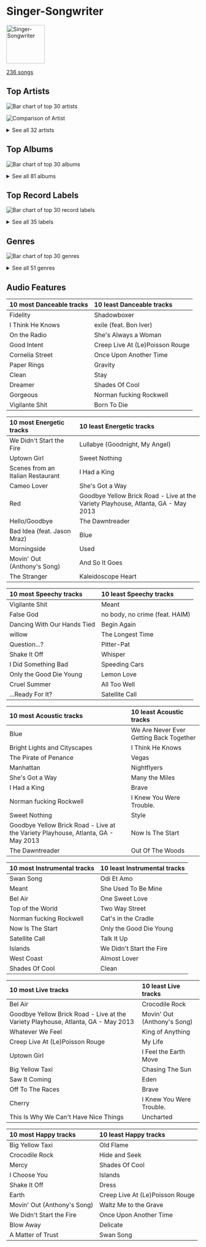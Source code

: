 # Singer-Songwriter


<img src="https://mosaic.scdn.co/640/ab67616d0000b273022b4010e20659300f42c375ab67616d0000b2730e402844f1b6be3102d339f2ab67616d0000b2733378545422c5257483f6230eab67616d0000b273db9c8abe838bbfb28ed5cc06" alt="Singer-Songwriter" width="100" />

[236 songs](singer_songwriter_tracks.md)

## Top Artists

![Bar chart of top 30 artists](../images/playlists/singer_songwriter/artists.png)

![Comparison of Artist](../images/playlists/singer_songwriter/artists_comparison.png)


<details>
<summary>See all 32 artists</summary>

|   Number of Tracks | Art                                                                                              | Artist                                         | 🔗                                                           |
|-------------------:|:-------------------------------------------------------------------------------------------------|:-----------------------------------------------|:------------------------------------------------------------|
|                 60 | <img src="https://i.scdn.co/image/ab6761610000e5eb0bae7cfd3b32b10154e0b8b3" alt="" width="50" /> | [Sara Bareilles](../artists/sara_bareilles.md) | [🔗](https://open.spotify.com/artist/2Sqr0DXoaYABbjBo9HaMkM) |
|                 56 | <img src="https://i.scdn.co/image/ab6761610000e5eb5a00969a4698c3132a15fbb0" alt="" width="50" /> | [Taylor Swift](../artists/taylor_swift.md)     | [🔗](https://open.spotify.com/artist/06HL4z0CvFAxyc27GXpf02) |
|                 22 | <img src="https://i.scdn.co/image/ab6761610000e5eb712c7643e8aa18a4aca6c811" alt="" width="50" /> | [Billy Joel](../artists/billy_joel.md)         | [🔗](https://open.spotify.com/artist/6zFYqv1mOsgBRQbae3JJ9e) |
|                 18 | <img src="https://i.scdn.co/image/ab6761610000e5ebb99cacf8acd5378206767261" alt="" width="50" /> | [Lana Del Rey](../artists/lana_del_rey.md)     | [🔗](https://open.spotify.com/artist/00FQb4jTyendYWaN8pK0wa) |
|                  9 | <img src="https://i.scdn.co/image/ab6761610000e5eb5e92b1ddbbbc66454d44a2c4" alt="" width="50" /> | [Kimbra](../artists/kimbra.md)                 | [🔗](https://open.spotify.com/artist/6hk7Yq1DU9QcCCrz9uc0Ti) |
|                  8 | <img src="https://i.scdn.co/image/ab6761610000e5eb4622b02ee5bd6a21f50ca323" alt="" width="50" /> | Imogen Heap                                    | [🔗](https://open.spotify.com/artist/6Xb4ezwoAQC4516kI89nWz) |
|                  8 | <img src="https://i.scdn.co/image/68cfb061951dbd44c95422a54cb70baec0722ca3" alt="" width="50" /> | Joni Mitchell                                  | [🔗](https://open.spotify.com/artist/5hW4L92KnC6dX9t7tYM4Ve) |
|                  7 | <img src="https://i.scdn.co/image/ab6761610000e5eb271320bcc15789b23aa83a44" alt="" width="50" /> | Erin McCarley                                  | [🔗](https://open.spotify.com/artist/6Y4bCmUNPDKqc7dHkVvgim) |
|                  7 | <img src="https://i.scdn.co/image/15b7ee7550ed4472700d573803ff90f2967f84d1" alt="" width="50" /> | A Fine Frenzy                                  | [🔗](https://open.spotify.com/artist/5dTYaRzOn4rXGBLH052EeQ) |
|                  7 | <img src="https://i.scdn.co/image/ab6761610000e5eb83c74866e5bc047479cd3413" alt="" width="50" /> | Sammy Rae & The Friends                        | [🔗](https://open.spotify.com/artist/3lFDsTyYNPQc8WzJExnQWn) |
|                  6 | <img src="https://i.scdn.co/image/ab6761610000e5eb0a7388b95df960b5c0da8970" alt="" width="50" /> | Elton John                                     | [🔗](https://open.spotify.com/artist/3PhoLpVuITZKcymswpck5b) |
|                  5 | <img src="https://i.scdn.co/image/ab6761610000e5eb6eff35941dca1f9461944174" alt="" width="50" /> | Elizaveta                                      | [🔗](https://open.spotify.com/artist/2a9bCkqCkLvXM0s3uPvR7M) |
|                  4 | <img src="https://i.scdn.co/image/ab6761610000e5eba36a9f95d59ab791d5e897e9" alt="" width="50" /> | Regina Spektor                                 | [🔗](https://open.spotify.com/artist/3z6Gk257P9jNcZbBXJNX5i) |
|                  3 | <img src="https://i.scdn.co/image/9a03437da395d999755edacccc24779a97254b89" alt="" width="50" /> | Aslyn                                          | [🔗](https://open.spotify.com/artist/6seR0G84QQq1NIW844E7Qq) |
|                  3 | <img src="https://i.scdn.co/image/ab6761610000e5ebce8d5be6690c6964069ab8e0" alt="" width="50" /> | Jason Mraz                                     | [🔗](https://open.spotify.com/artist/4phGZZrJZRo4ElhRtViYdl) |
|                  2 | <img src="https://i.scdn.co/image/ab6761610000e5eba5fc004270bdfc9fee7f55f4" alt="" width="50" /> | Jon McLaughlin                                 | [🔗](https://open.spotify.com/artist/6z29S0IoiBJpSMP8plyCj7) |
|                  2 | <img src="https://i.scdn.co/image/813fde33623cbfd065053789cf1ffb22b55efd4a" alt="" width="50" /> | Carole King                                    | [🔗](https://open.spotify.com/artist/319yZVtYM9MBGqmSQnMyY6) |
|                  1 | <img src="https://i.scdn.co/image/ab6761610000e5eb9236c8060febc7d7fc7ea8c4" alt="" width="50" /> | Rachael Yamagata                               | [🔗](https://open.spotify.com/artist/7w0qj2HiAPIeUcoPogvOZ6) |
|                  1 | <img src="https://i.scdn.co/image/ab6761610000e5eb61769824ec381aca10903955" alt="" width="50" /> | Wyvern Lingo                                   | [🔗](https://open.spotify.com/artist/7etzKNDxaZ1LefgbGrexsN) |
|                  1 | <img src="https://i.scdn.co/image/ab6761610000e5ebb53b6a3853b5347271dcef5d" alt="" width="50" /> | Emily King                                     | [🔗](https://open.spotify.com/artist/6jlWj6y00bMQt8XoKuCjyZ) |
|                  1 | <img src="https://i.scdn.co/image/ab6761610000e5eb9bc0756eb16b241111bbc72b" alt="" width="50" /> | Colbie Caillat                                 | [🔗](https://open.spotify.com/artist/6aZyMrc4doVtZyKNilOmwu) |
|                  1 | <img src="https://i.scdn.co/image/ab6761610000e5eb07ccdb9ab1ac27384a990ff9" alt="" width="50" /> | Feist                                          | [🔗](https://open.spotify.com/artist/6CWTBjOJK75cTE8Xv8u1kj) |
|                  1 | <img src="https://i.scdn.co/image/ab6761610000e5eb1d8a4653fd6d0725521725bb" alt="" width="50" /> | James Smith                                    | [🔗](https://open.spotify.com/artist/543ccHFPnZfJMD8tRGPtu7) |
|                  1 | <img src="https://i.scdn.co/image/ab6761610000e5eb465e5c53b8387313f81218b3" alt="" width="50" /> | Gracie Abrams                                  | [🔗](https://open.spotify.com/artist/4tuJ0bMpJh08umKkEXKUI5) |
|                  1 | <img src="https://i.scdn.co/image/ab6761610000e5eba688abfbbed1037befa47232" alt="" width="50" /> | HAIM                                           | [🔗](https://open.spotify.com/artist/4Ui2kfOqGujY81UcPrb5KE) |
|                  1 | <img src="https://i.scdn.co/image/ab6761610000e5eb67be065df01f37a3880216be" alt="" width="50" /> | Bon Iver                                       | [🔗](https://open.spotify.com/artist/4LEiUm1SRbFMgfqnQTwUbQ) |
|                  1 | <img src="https://i.scdn.co/image/ab67616d0000b273743ebb11200358b5c050f542" alt="" width="50" /> | Harry Chapin                                   | [🔗](https://open.spotify.com/artist/42q4Ivs7tAiCZ5C7eG5q4c) |
|                  1 | <img src="https://i.scdn.co/image/ab6761610000e5ebf178cbda9bd9a389581ff021" alt="" width="50" /> | Fiona Apple                                    | [🔗](https://open.spotify.com/artist/3g2kUQ6tHLLbmkV7T4GPtL) |
|                  1 | <img src="https://i.scdn.co/image/ab6772690000c46c50e750d1aed632c37a450ffb" alt="" width="50" /> | Duffy                                          | [🔗](https://open.spotify.com/artist/37NqXwtb6nIEqRt4EJSoIO) |
|                  1 | <img src="https://i.scdn.co/image/ab6761610000e5eb5ec0ed4b4cd16649c0ded8a7" alt="" width="50" /> | Brandi Carlile                                 | [🔗](https://open.spotify.com/artist/2sG4zTOLvjKG1PSoOyf5Ej) |
|                  1 | <img src="https://i.scdn.co/image/ab6761610000e5ebba2945304f98466b7d67f261" alt="" width="50" /> | Birdy                                          | [🔗](https://open.spotify.com/artist/2WX2uTcsvV5OnS0inACecP) |
|                  1 | <img src="https://i.scdn.co/image/ab6761610000e5eb84edb8fc7e5a460d4e3664e5" alt="" width="50" /> | Carrie Manolakos                               | [🔗](https://open.spotify.com/artist/15ptZqEJWDBnhVx6fqaCWV) |

</details>


## Top Albums

![Bar chart of top 30 albums](../images/playlists/singer_songwriter/albums.png)


<details>
<summary>See all 81 albums</summary>

|   Number of Tracks | Art                                                                                              | Album                                       | 🔗                                                          |
|-------------------:|:-------------------------------------------------------------------------------------------------|:--------------------------------------------|:-----------------------------------------------------------|
|                 13 | <img src="https://i.scdn.co/image/ab67616d0000b2733fa3caf3da101e3cd28a53a6" alt="" width="50" /> | Kaleidoscope Heart                          | [🔗](https://open.spotify.com/album/627ukPRwYxyBREHxBq0vGJ) |
|                 12 | <img src="https://i.scdn.co/image/ab67616d0000b273022b4010e20659300f42c375" alt="" width="50" /> | The Blessed Unrest                          | [🔗](https://open.spotify.com/album/7lpbyGc4fHsQkBTsfWVBhp) |
|                 12 | <img src="https://i.scdn.co/image/ab67616d0000b2731c3e0a58f3ee28af2922e351" alt="" width="50" /> | Little Voice                                | [🔗](https://open.spotify.com/album/2Z9WUERfMjOgQ6ze9TcGbF) |
|                 10 | <img src="https://i.scdn.co/image/ab67616d0000b273da5d5aeeabacacc1263c0f4b" alt="" width="50" /> | reputation                                  | [🔗](https://open.spotify.com/album/6DEjYFkNZh67HP7R9PSZvv) |
|                 10 | <img src="https://i.scdn.co/image/ab67616d0000b27395f754318336a07e85ec59bc" alt="" width="50" /> | folklore                                    | [🔗](https://open.spotify.com/album/2fenSS68JI1h4Fo296JfGr) |
|                 10 | <img src="https://i.scdn.co/image/ab67616d0000b2739e7dad80eb4bb664ff9e6fc8" alt="" width="50" /> | Amidst the Chaos (Bonus Version)            | [🔗](https://open.spotify.com/album/5x2sDapUIdq0qk1ezff3gm) |
|                  8 | <img src="https://i.scdn.co/image/ab67616d0000b273e787cffec20aa2a396a61647" alt="" width="50" /> | Lover                                       | [🔗](https://open.spotify.com/album/1NAmidJlEaVgA3MpcPFYGq) |
|                  8 | <img src="https://i.scdn.co/image/ab67616d0000b2739abdf14e6058bd3903686148" alt="" width="50" /> | 1989                                        | [🔗](https://open.spotify.com/album/2QJmrSgbdM35R67eoGQo4j) |
|                  7 | <img src="https://i.scdn.co/image/ab67616d0000b273d0ec2db731952a7efabc6397" alt="" width="50" /> | Vows (Deluxe Version)                       | [🔗](https://open.spotify.com/album/6V9rvW05Um5bIHePPfeI8p) |
|                  7 | <img src="https://i.scdn.co/image/ab67616d0000b273bb54dde68cd23e2a268ae0f5" alt="" width="50" /> | Midnights                                   | [🔗](https://open.spotify.com/album/151w1FgRZfnKZA9FEcg9Z3) |
|                  7 | <img src="https://i.scdn.co/image/ab67616d0000b2734280a158a96c9b0274eb7e99" alt="" width="50" /> | Love, Save The Empty                        | [🔗](https://open.spotify.com/album/1tF7625TFqvfzMbappj1pQ) |
|                  6 | <img src="https://i.scdn.co/image/ab67616d0000b2737acf0cb659dceb25ddbfd39a" alt="" width="50" /> | What's Inside: Songs from Waitress          | [🔗](https://open.spotify.com/album/1s6codM2ZAB008t9GTyaEk) |
|                  6 | <img src="https://i.scdn.co/image/ab67616d0000b273a1c37f3fd969287c03482c3b" alt="" width="50" /> | Born To Die                                 | [🔗](https://open.spotify.com/album/4X8hAqIWpQyQks2yRhyqs4) |
|                  5 | <img src="https://i.scdn.co/image/ab67616d0000b2738a6dbac0b74bd2484189ea5f" alt="" width="50" /> | The Stranger                                | [🔗](https://open.spotify.com/album/3IILMjMMnoN2sKzgesX8KV) |
|                  5 | <img src="https://i.scdn.co/image/ab67616d0000b2731cb638deee3de9a9060ca6aa" alt="" width="50" /> | Once Upon Another Time                      | [🔗](https://open.spotify.com/album/1PrqYZJRzGNf8AsSOraxnZ) |
|                  4 | <img src="https://i.scdn.co/image/ab67616d0000b273c1b7ec01d1c069683ddbe76e" alt="" width="50" /> | The Good Life                               | [🔗](https://open.spotify.com/album/2xCZSSa0kfIJFDhQR8bYar) |
|                  4 | <img src="https://i.scdn.co/image/ab67616d0000b27396384c98ac4f3e7c2440f5b5" alt="" width="50" /> | Red                                         | [🔗](https://open.spotify.com/album/1EoDsNmgTLtmwe1BDAVxV5) |
|                  4 | <img src="https://i.scdn.co/image/ab67616d0000b27317dc79c9dc42ed849bba7020" alt="" width="50" /> | Ellipse                                     | [🔗](https://open.spotify.com/album/5AYKGPzPBJNHeKehCxMaq0) |
|                  4 | <img src="https://i.scdn.co/image/ab67616d0000b273156f329b3c2b3ce752d9e614" alt="" width="50" /> | Beatrix Runs                                | [🔗](https://open.spotify.com/album/7HsPaYQbCYnxosF5WiSlEA) |
|                  3 | <img src="https://i.scdn.co/image/ab67616d0000b2731624590458126fc8b8c64c2f" alt="" width="50" /> | Ultraviolence (Deluxe)                      | [🔗](https://open.spotify.com/album/1ORxRsK3MrSLvh7VQTF01F) |
|                  3 | <img src="https://i.scdn.co/image/ab67616d0000b273866872ba52cf201fc33995cc" alt="" width="50" /> | Speak for Yourself                          | [🔗](https://open.spotify.com/album/0t0Cr8jA63wlm8nWj7qfvJ) |
|                  3 | <img src="https://i.scdn.co/image/ab67616d0000b273b4844a368bd9679f1db5a4fb" alt="" width="50" /> | Song to a Seagull                           | [🔗](https://open.spotify.com/album/6rg3WTvmv68Vd6tgR0yS0E) |
|                  3 | <img src="https://i.scdn.co/image/ab67616d0000b273119ad2ebc0d33edf847ed8c6" alt="" width="50" /> | One Cell In The Sea                         | [🔗](https://open.spotify.com/album/0Ot7MEgreG2R93aN42M9iK) |
|                  3 | <img src="https://i.scdn.co/image/ab67616d0000b273879e9318cb9f4e05ee552ac9" alt="" width="50" /> | Norman Fucking Rockwell!                    | [🔗](https://open.spotify.com/album/5XpEKORZ4y6OrCZSKsi46A) |
|                  3 | <img src="https://i.scdn.co/image/ab67616d0000b2730e402844f1b6be3102d339f2" alt="" width="50" /> | Lemon Love                                  | [🔗](https://open.spotify.com/album/5YToJrWwzdA6W2NxxDoteE) |
|                  3 | <img src="https://i.scdn.co/image/ab67616d0000b2737b25c072237f29ee50025fdc" alt="" width="50" /> | Fearless                                    | [🔗](https://open.spotify.com/album/2dqn5yOQWdyGwOpOIi9O4x) |
|                  3 | <img src="https://i.scdn.co/image/ab67616d0000b273e7b8e0abcd5cdc4c8b5a238c" alt="" width="50" /> | Bomb In A Birdcage                          | [🔗](https://open.spotify.com/album/07IV5RxLvAUeZbcPm4zOzn) |
|                  3 | <img src="https://i.scdn.co/image/ab67616d0000b273e9f77be85457110ebf304da7" alt="" width="50" /> | Blue                                        | [🔗](https://open.spotify.com/album/1vz94WpXDVYIEGja8cjFNa) |
|                  3 | <img src="https://i.scdn.co/image/ab67616d0000b2732d81f491319b86356eb10c4e" alt="" width="50" /> | Begin to Hope                               | [🔗](https://open.spotify.com/album/4L4tcx3itXbtx5kuchKhFE) |
|                  2 | <img src="https://i.scdn.co/image/ab67616d0000b27333b8541201f1ef38941024be" alt="" width="50" /> | evermore                                    | [🔗](https://open.spotify.com/album/2Xoteh7uEpea4TohMxjtaq) |
|                  2 | <img src="https://i.scdn.co/image/ab67616d0000b2730f2e51f7121539e221c51161" alt="" width="50" /> | We Sing. We Dance. We Steal Things.         | [🔗](https://open.spotify.com/album/04G0YylSjvDQZrjOfE5jA5) |
|                  2 | <img src="https://i.scdn.co/image/ab67616d0000b2736ce61113662ecf693b605ee5" alt="" width="50" /> | The Stranger (Legacy Edition)               | [🔗](https://open.spotify.com/album/1Mhn9VosyjtWn4dMPFlna6) |
|                  2 | <img src="https://i.scdn.co/image/ab67616d0000b27323350feac07f56d8b96f33d5" alt="" width="50" /> | Tapestry                                    | [🔗](https://open.spotify.com/album/12n11cgnpjXKLeqrnIERoS) |
|                  2 | <img src="https://i.scdn.co/image/ab67616d0000b2731946747b8692919f98918ec4" alt="" width="50" /> | Storm Front                                 | [🔗](https://open.spotify.com/album/1Vw2uoVkLAJFVViJ1QyK1D) |
|                  2 | <img src="https://i.scdn.co/image/ab67616d0000b273e11a75a2f2ff39cec788a015" alt="" width="50" /> | Speak Now                                   | [🔗](https://open.spotify.com/album/5MfAxS5zz8MlfROjGQVXhy) |
|                  2 | <img src="https://i.scdn.co/image/ab67616d0000b273d81c87cd4fa07351a5d14a71" alt="" width="50" /> | River Of Dreams                             | [🔗](https://open.spotify.com/album/4HPnwQJAEvTY910q4RNeOu) |
|                  2 | <img src="https://i.scdn.co/image/ab67616d0000b273db9c8abe838bbfb28ed5cc06" alt="" width="50" /> | Piano Man                                   | [🔗](https://open.spotify.com/album/77ErLrVvYETIlQJHAwhfIH) |
|                  2 | <img src="https://i.scdn.co/image/ab67616d0000b27395e2fd1accb339fa14878190" alt="" width="50" /> | Lust For Life                               | [🔗](https://open.spotify.com/album/7xYiTrbTL57QO0bb4hXIKo) |
|                  2 | <img src="https://i.scdn.co/image/ab67616d0000b273f72f1e38e9bd48f18a17ed9b" alt="" width="50" /> | Goodbye Yellow Brick Road (Remastered)      | [🔗](https://open.spotify.com/album/5WupqgR68HfuHt3BMJtgun) |
|                  2 | <img src="https://i.scdn.co/image/ab67616d0000b273814cbc4746358a25c84c62e7" alt="" width="50" /> | An Innocent Man                             | [🔗](https://open.spotify.com/album/3R3x4zIabsvpD3yxqLaUpc) |
|                  2 | <img src="https://i.scdn.co/image/ab67616d0000b2731d4675d5a0345bb93686e4b6" alt="" width="50" /> | 52nd Street                                 | [🔗](https://open.spotify.com/album/1HmCO8VK98AU6EXPOjGYyI) |
|                  1 | <img src="https://i.scdn.co/image/ab67616d0000b27355c38bc34d1fe852f2657c2e" alt="" width="50" /> | minor                                       | [🔗](https://open.spotify.com/album/2UZw04wDxLVceADw2Gi1Qy) |
|                  1 | <img src="https://i.scdn.co/image/ab67616d0000b273d7fb3e4c63020039d1cff6b2" alt="" width="50" /> | Young And Beautiful                         | [🔗](https://open.spotify.com/album/1D92WOHWUI2AGQCCdplcXL) |
|                  1 | <img src="https://i.scdn.co/image/ab67616d0000b2736668cca4cf49b642d43316e5" alt="" width="50" /> | Whatever We Feel                            | [🔗](https://open.spotify.com/album/5Lg9bnBTPSu0Xg7MRERveZ) |
|                  1 | <img src="https://i.scdn.co/image/ab67616d0000b273315994fdfb86d9bcb40337ba" alt="" width="50" /> | Verities & Balderdash                       | [🔗](https://open.spotify.com/album/3nta4nhqWoWjc6LmHIB0kT) |
|                  1 | <img src="https://i.scdn.co/image/ab67616d0000b273d1731f2c0e1c2c8957f35c76" alt="" width="50" /> | Turnstiles                                  | [🔗](https://open.spotify.com/album/7GiLfxL1su3MSqz7pmKMZi) |
|                  1 | <img src="https://i.scdn.co/image/ab67616d0000b273b254ca0983d65ede8e3d2f7a" alt="" width="50" /> | Tidal                                       | [🔗](https://open.spotify.com/album/5gVBXH8MT6zfdRkjp7qT18) |
|                  1 | <img src="https://i.scdn.co/image/ab67616d0000b2736fbd5300d0f51be963360367" alt="" width="50" /> | The Widow Knows E.P.                        | [🔗](https://open.spotify.com/album/548WnictHrfJKj2u6tXqFe) |
|                  1 | <img src="https://i.scdn.co/image/ab67616d0000b273b17d3cdd360973516ade9e6d" alt="" width="50" /> | The Reminder                                | [🔗](https://open.spotify.com/album/7bTdGfczXffzzNE9ssJj4Z) |
|                  1 | <img src="https://i.scdn.co/image/ab67616d0000b273e5e5f24cf490dfc7041eafc3" alt="" width="50" /> | The Nylon Curtain                           | [🔗](https://open.spotify.com/album/50bajZpetfL5T0iRCOR74J) |
|                  1 | <img src="https://i.scdn.co/image/ab67616d0000b27369b3dd10eee85bb2652c3b05" alt="" width="50" /> | The Golden Echo                             | [🔗](https://open.spotify.com/album/66hoUkjxM7tVQwu7bZocwP) |
|                  1 | <img src="https://i.scdn.co/image/ab67616d0000b273800f95060baebdd6aea0f4b9" alt="" width="50" /> | The Bridge                                  | [🔗](https://open.spotify.com/album/2fRxSC6FtiAkhEDVZr2seH) |
|                  1 | <img src="https://i.scdn.co/image/ab67616d0000b273cf31c7be8a9eea69d98c37c4" alt="" width="50" /> | Sides                                       | [🔗](https://open.spotify.com/album/5alIr9JGPvOQwPLphm0beJ) |
|                  1 | <img src="https://i.scdn.co/image/ab67616d0000b2730c97441be2b2856cbda9bcdf" alt="" width="50" /> | Saw It Coming                               | [🔗](https://open.spotify.com/album/0SPZ4equvZdVOPzOYrS8pJ) |
|                  1 | <img src="https://i.scdn.co/image/ab67616d0000b27387c95c59b33bdfdafc25a813" alt="" width="50" /> | Rockferry                                   | [🔗](https://open.spotify.com/album/6freV6eqxuFjSr3E93Oqtz) |
|                  1 | <img src="https://i.scdn.co/image/ab67616d0000b273a7613d346501b828b56a0bc3" alt="" width="50" /> | Red (Deluxe Edition)                        | [🔗](https://open.spotify.com/album/1KlU96Hw9nlvqpBPlSqcTV) |
|                  1 | <img src="https://i.scdn.co/image/ab67616d0000b273d56201d2b07c5950c540f0c8" alt="" width="50" /> | Primal Heart                                | [🔗](https://open.spotify.com/album/4pj0BkJ7u39i009oqe8V79) |
|                  1 | <img src="https://i.scdn.co/image/ab67616d0000b2734123029b8c0648e8f1fad18a" alt="" width="50" /> | Paradise                                    | [🔗](https://open.spotify.com/album/1JnjcAIKQ9TSJFVFierTB8) |
|                  1 | <img src="https://i.scdn.co/image/ab67616d0000b2732cf1dcc65396176307f23524" alt="" width="50" /> | PINES                                       | [🔗](https://open.spotify.com/album/1876e9QcHkJ3Hgo4NqKXBN) |
|                  1 | <img src="https://i.scdn.co/image/ab67616d0000b2735da1093d047cc15eb66d27cf" alt="" width="50" /> | OK Now                                      | [🔗](https://open.spotify.com/album/3fKJJQFV6a61fnKYDDj2LU) |
|                  1 | <img src="https://i.scdn.co/image/ab67616d0000b2738d0e2c824f8328bf7caf1b19" alt="" width="50" /> | Messenger                                   | [🔗](https://open.spotify.com/album/3yQJY0tg0M2rQwWYUgkVQp) |
|                  1 | <img src="https://i.scdn.co/image/ab67616d0000b273d03ab2da904d8251a87bbc31" alt="" width="50" /> | Madman Across The Water                     | [🔗](https://open.spotify.com/album/2OZbaW9tgO62ndm375lFZr) |
|                  1 | <img src="https://i.scdn.co/image/ab67616d0000b2739f48d446654c7b8b9b7bc58b" alt="" width="50" /> | Little Love - EP                            | [🔗](https://open.spotify.com/album/2PLM1yTphJeFZg01Xiaumc) |
|                  1 | <img src="https://i.scdn.co/image/ab67616d0000b2730058fcf8f649ae1b05f6c163" alt="" width="50" /> | Ladies of the Canyon                        | [🔗](https://open.spotify.com/album/7JOdtLDLyXJIppDRB7kxr9) |
|                  1 | <img src="https://i.scdn.co/image/ab67616d0000b273ae62cadb0b437ff1c5ea0310" alt="" width="50" /> | Jackie Onassis                              | [🔗](https://open.spotify.com/album/3RaVt6xWjSVMFrMdLqoDrN) |
|                  1 | <img src="https://i.scdn.co/image/ab67616d0000b27327c371084dee1b83e614798d" alt="" width="50" /> | Indiana                                     | [🔗](https://open.spotify.com/album/2UpO4j1Zpptiwk3wbUIWmU) |
|                  1 | <img src="https://i.scdn.co/image/ab67616d0000b2733009007708ab5134936a58b3" alt="" width="50" /> | Honky Chateau                               | [🔗](https://open.spotify.com/album/2ei2X6ghPnw7YRwQtAH075) |
|                  1 | <img src="https://i.scdn.co/image/ab67616d0000b273a3b3f48ca81acacb3ad4ec8a" alt="" width="50" /> | Honeymoon                                   | [🔗](https://open.spotify.com/album/2DpEBrjCur1ythIZ10gJWw) |
|                  1 | <img src="https://i.scdn.co/image/ab67616d0000b273fcfd8d2e1bb9f0d4fbe5794d" alt="" width="50" /> | Happenstance (Deluxe Version)               | [🔗](https://open.spotify.com/album/66p6CIMdxQFO3Igg9xo14a) |
|                  1 | <img src="https://i.scdn.co/image/ab67616d0000b27389d2970ad135571a0243ca31" alt="" width="50" /> | Goodnight And Go                            | [🔗](https://open.spotify.com/album/3JYjYjUAoBjxXr1W8eDVLV) |
|                  1 | <img src="https://i.scdn.co/image/ab67616d0000b27322d5199692d318c28d6c7d9b" alt="" width="50" /> | Glass Houses                                | [🔗](https://open.spotify.com/album/5sztejERqpktXEdemlUvU5) |
|                  1 | <img src="https://i.scdn.co/image/ab67616d0000b273a48964b5d9a3d6968ae3e0de" alt="" width="50" /> | Fearless (Taylor's Version)                 | [🔗](https://open.spotify.com/album/4hDok0OAJd57SGIT8xuWJH) |
|                  1 | <img src="https://i.scdn.co/image/ab67616d0000b2738c8d5428b693308705e7caca" alt="" width="50" /> | Far                                         | [🔗](https://open.spotify.com/album/5t0lQDPLF22wmWCtSZkIVv) |
|                  1 | <img src="https://i.scdn.co/image/ab67616d0000b2734b292ed7c7360a04d3d6b74a" alt="" width="50" /> | Elton John                                  | [🔗](https://open.spotify.com/album/69P9Ro0W286yLFgYwrGVN0) |
|                  1 | <img src="https://i.scdn.co/image/ab67616d0000b273f67fbf0d465cca2b3e25af96" alt="" width="50" /> | Don't Shoot Me I'm Only The Piano Player    | [🔗](https://open.spotify.com/album/1reJ8DttK5EGwdyf7y9FBR) |
|                  1 | <img src="https://i.scdn.co/image/ab67616d0000b273ba49075f7bba31bdadbdf012" alt="" width="50" /> | Creep Live At (Le)Poisson Rouge             | [🔗](https://open.spotify.com/album/3tzHjGnv1WpG78SzgRKFIi) |
|                  1 | <img src="https://i.scdn.co/image/ab67616d0000b273909f0333c8c1a821a7eea703" alt="" width="50" /> | Court and Spark                             | [🔗](https://open.spotify.com/album/2akjxkzFolkeV72Yyv5KrM) |
|                  1 | <img src="https://i.scdn.co/image/ab67616d0000b273431daec5815fd0255437b43b" alt="" width="50" /> | Cold Spring Harbor                          | [🔗](https://open.spotify.com/album/274rMlKrr22086ohmwAJZA) |
|                  1 | <img src="https://i.scdn.co/image/ab67616d0000b27338216a01881aff4e54a0850d" alt="" width="50" /> | Brave Enough: Live at the Variety Playhouse | [🔗](https://open.spotify.com/album/7L4ZgnQqEhCEsV9GnMeXtE) |
|                  1 | <img src="https://i.scdn.co/image/ab67616d0000b273cdebae610076f51e8b7b20f4" alt="" width="50" /> | Birdy                                       | [🔗](https://open.spotify.com/album/1WGjSVIw0TVfbp5KrOFiP0) |
|                  1 | <img src="https://i.scdn.co/image/ab67616d0000b273f5aac98410fb9e64e29827d4" alt="" width="50" /> | Bear Creek                                  | [🔗](https://open.spotify.com/album/5b8YTIrc88vdnfRguZqvVE) |

</details>


## Top Record Labels

![Bar chart of top 30 record labels](../images/playlists/singer_songwriter/labels.png)


<details>
<summary>See all 35 labels</summary>

|   Number of Tracks | Label                                                                                                       |
|-------------------:|:------------------------------------------------------------------------------------------------------------|
|                 61 | [Epic](../labels/epic.md)                                                                                   |
|                 28 | [Taylor Swift](../labels/taylor_swift.md)                                                                   |
|                 28 | [Big Machine Records](../labels/big_machine_records.md)                                                     |
|                 23 | [Columbia](../labels/columbia.md)                                                                           |
|                 18 | [Polydor Records](../labels/polydor_records.md)                                                             |
|                  9 | [Warner Records](../labels/warner_records.md)                                                               |
|                  9 | [Rhino](../labels/rhino.md)                                                                                 |
|                  7 | [Virgin Records](../labels/virgin_records.md)                                                               |
|                  7 | [Universal (MT)](../labels/universal__mt_.md)                                                               |
|                  7 | [Nettwerk Records](../labels/nettwerk_records.md)                                                           |
|                  4 | [Universal Music LLC](../labels/universal_music_llc.md)                                                     |
|                  4 | [Sire](../labels/sire.md)                                                                                   |
|                  4 | [RCA Records Label](../labels/rca_records_label.md)                                                         |
|                  4 | [Legacy](../labels/legacy.md)                                                                               |
|                  4 | [EMI](../labels/emi.md)                                                                                     |
|                  3 | [UMC (Universal Music Catalogue)](../labels/umc__universal_music_catalogue_.md)                             |
|                  3 | [Sony BMG Music UK](../labels/sony_bmg_music_uk.md)                                                         |
|                  3 | [Capitol Records](../labels/capitol_records.md)                                                             |
|                  2 | [Ode](../labels/ode.md)                                                                                     |
|                  2 | [Island Def Jam](../labels/island_def_jam.md)                                                               |
|                  2 | [Atlantic Records](../labels/atlantic_records.md)                                                           |
|                  2 | [ATG](../labels/atg.md)                                                                                     |
|                  1 | [under exclusive license to Interscope Records](../labels/under_exclusive_license_to_interscope_records.md) |
|                  1 | [Wyvern Lingo](../labels/wyvern_lingo.md)                                                                   |
|                  1 | [Work](../labels/work.md)                                                                                   |
|                  1 | [Universal Music Division Polydor](../labels/universal_music_division_polydor.md)                           |
|                  1 | [RCA Victor](../labels/rca_victor.md)                                                                       |
|                  1 | [Private Music](../labels/private_music.md)                                                                 |
|                  1 | [Gracie Abrams](../labels/gracie_abrams.md)                                                                 |
|                  1 | [Flower Army Records](../labels/flower_army_records.md)                                                     |
|                  1 | [Elektra](../labels/elektra.md)                                                                             |
|                  1 | [Clean Slate](../labels/clean_slate.md)                                                                     |
|                  1 | [Carrie Manolakos](../labels/carrie_manolakos.md)                                                           |
|                  1 | [Atlantic Records UK](../labels/atlantic_records_uk.md)                                                     |
|                  1 | [ATO Records](../labels/ato_records.md)                                                                     |

</details>


## Genres

![Bar chart of top 30 genres](../images/playlists/singer_songwriter/genres.png)


<details>
<summary>See all 51 genres</summary>

|   Number of Tracks | Genre                                               |
|-------------------:|:----------------------------------------------------|
|                137 | [pop](../genres/pop.md)                             |
|                 82 | [acoustic pop](../genres/acoustic_pop.md)           |
|                 80 | [lilith](../genres/lilith.md)                       |
|                 71 | [neo mellow](../genres/neo_mellow.md)               |
|                 63 | [pop rock](../genres/pop_rock.md)                   |
|                 59 | [hollywood](../genres/hollywood.md)                 |
|                 35 | [singer-songwriter](../genres/singer_songwriter.md) |
|                 35 | piano rock                                          |
|                 31 | [mellow gold](../genres/mellow_gold.md)             |
|                 25 | [soft rock](../genres/soft_rock.md)                 |
|                 25 | [classic rock](../genres/classic_rock.md)           |
|                 24 | [rock](../genres/rock.md)                           |
|                 22 | indie pop                                           |
|                 18 | [art pop](../genres/art_pop.md)                     |
|                 12 | folk                                                |
|                 11 | folk rock                                           |
|                  9 | nz pop                                              |
|                  9 | [electropop](../genres/electropop.md)               |
|                  9 | bergen indie                                        |
|                  8 | nyc pop                                             |
|                  8 | metropopolis                                        |
|                  8 | etherpop                                            |
|                  8 | canadian singer-songwriter                          |
|                  6 | glam rock                                           |
|                  5 | deep indie singer-songwriter                        |
|                  4 | anti-folk                                           |
|                  3 | [viral pop](../genres/viral_pop.md)                 |
|                  2 | neo soul                                            |
|                  2 | indy indie                                          |
|                  2 | indiecoustica                                       |
|                  2 | chamber pop                                         |
|                  2 | brill building pop                                  |
|                  2 | [adult standards](../genres/adult_standards.md)     |
|                  1 | urban contemporary                                  |
|                  1 | uk pop                                              |
|                  1 | [r&b](../genres/r_b.md)                             |
|                  1 | pop soul                                            |
|                  1 | permanent wave                                      |
|                  1 | new americana                                       |
|                  1 | modern folk rock                                    |
|                  1 | irish pop                                           |
|                  1 | indie soul                                          |
|                  1 | funk                                                |
|                  1 | europop                                             |
|                  1 | dark pop                                            |
|                  1 | [dance pop](../genres/dance_pop.md)                 |
|                  1 | country rock                                        |
|                  1 | canadian pop                                        |
|                  1 | canadian indie                                      |
|                  1 | british soul                                        |
|                  1 | alt z                                               |

</details>


## Audio Features

| 10 most Danceable tracks   | 10 least Danceable tracks       |
|:---------------------------|:--------------------------------|
| Fidelity                   | Shadowboxer                     |
| I Think He Knows           | exile (feat. Bon Iver)          |
| On the Radio               | She's Always a Woman            |
| Good Intent                | Creep Live At (Le)Poisson Rouge |
| Cornelia Street            | Once Upon Another Time          |
| Paper Rings                | Gravity                         |
| Clean                      | Stay                            |
| Dreamer                    | Shades Of Cool                  |
| Gorgeous                   | Norman fucking Rockwell         |
| Vigilante Shit             | Born To Die                     |

| 10 most Energetic tracks          | 10 least Energetic tracks                                                         |
|:----------------------------------|:----------------------------------------------------------------------------------|
| We Didn't Start the Fire          | Lullabye (Goodnight, My Angel)                                                    |
| Uptown Girl                       | Sweet Nothing                                                                     |
| Scenes from an Italian Restaurant | I Had a King                                                                      |
| Cameo Lover                       | She's Got a Way                                                                   |
| Red                               | Goodbye Yellow Brick Road - Live at the Variety Playhouse, Atlanta, GA - May 2013 |
| Hello/Goodbye                     | The Dawntreader                                                                   |
| Bad Idea (feat. Jason Mraz)       | Blue                                                                              |
| Morningside                       | Used                                                                              |
| Movin' Out (Anthony's Song)       | And So It Goes                                                                    |
| The Stranger                      | Kaleidoscope Heart                                                                |

| 10 most Speechy tracks      | 10 least Speechy tracks        |
|:----------------------------|:-------------------------------|
| Vigilante Shit              | Meant                          |
| False God                   | no body, no crime (feat. HAIM) |
| Dancing With Our Hands Tied | Begin Again                    |
| willow                      | The Longest Time               |
| Question...?                | Pitter-Pat                     |
| Shake It Off                | Whisper                        |
| I Did Something Bad         | Speeding Cars                  |
| Only the Good Die Young     | Lemon Love                     |
| Cruel Summer                | All Too Well                   |
| ...Ready For It?            | Satellite Call                 |

| 10 most Acoustic tracks                                                           | 10 least Acoustic tracks                |
|:----------------------------------------------------------------------------------|:----------------------------------------|
| Blue                                                                              | We Are Never Ever Getting Back Together |
| Bright Lights and Cityscapes                                                      | I Think He Knows                        |
| The Pirate of Penance                                                             | Vegas                                   |
| Manhattan                                                                         | Nightflyers                             |
| She's Got a Way                                                                   | Many the Miles                          |
| I Had a King                                                                      | Brave                                   |
| Norman fucking Rockwell                                                           | I Knew You Were Trouble.                |
| Sweet Nothing                                                                     | Style                                   |
| Goodbye Yellow Brick Road - Live at the Variety Playhouse, Atlanta, GA - May 2013 | Now Is The Start                        |
| The Dawntreader                                                                   | Out Of The Woods                        |

| 10 most Instrumental tracks   | 10 least Instrumental tracks   |
|:------------------------------|:-------------------------------|
| Swan Song                     | Odi Et Amo                     |
| Meant                         | She Used To Be Mine            |
| Bel Air                       | One Sweet Love                 |
| Top of the World              | Two Way Street                 |
| Norman fucking Rockwell       | Cat's in the Cradle            |
| Now Is The Start              | Only the Good Die Young        |
| Satellite Call                | Talk It Up                     |
| Islands                       | We Didn't Start the Fire       |
| West Coast                    | Almost Lover                   |
| Shades Of Cool                | Clean                          |

| 10 most Live tracks                                                               | 10 least Live tracks        |
|:----------------------------------------------------------------------------------|:----------------------------|
| Bel Air                                                                           | Crocodile Rock              |
| Goodbye Yellow Brick Road - Live at the Variety Playhouse, Atlanta, GA - May 2013 | Movin' Out (Anthony's Song) |
| Whatever We Feel                                                                  | King of Anything            |
| Creep Live At (Le)Poisson Rouge                                                   | My Life                     |
| Uptown Girl                                                                       | I Feel the Earth Move       |
| Big Yellow Taxi                                                                   | Chasing The Sun             |
| Saw It Coming                                                                     | Eden                        |
| Off To The Races                                                                  | Brave                       |
| Cherry                                                                            | I Knew You Were Trouble.    |
| This Is Why We Can't Have Nice Things                                             | Uncharted                   |

| 10 most Happy tracks        | 10 least Happy tracks           |
|:----------------------------|:--------------------------------|
| Big Yellow Taxi             | Old Flame                       |
| Crocodile Rock              | Hide and Seek                   |
| Mercy                       | Shades Of Cool                  |
| I Choose You                | Islands                         |
| Shake It Off                | Dress                           |
| Earth                       | Creep Live At (Le)Poisson Rouge |
| Movin' Out (Anthony's Song) | Waltz Me to the Grave           |
| We Didn't Start the Fire    | Once Upon Another Time          |
| Blow Away                   | Delicate                        |
| A Matter of Trust           | Swan Song                       |
